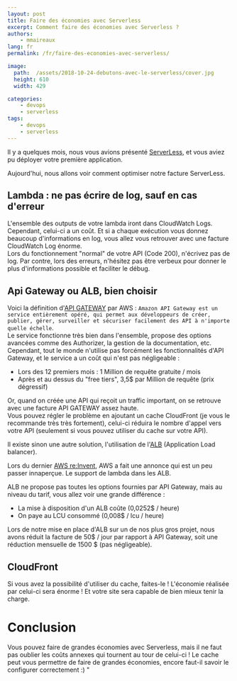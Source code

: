```yaml
---
layout: post
title: Faire des économies avec Serverless
excerpt: Comment faire des économies avec Serverless ? 
authors:
    - mmaireaux
lang: fr
permalink: /fr/faire-des-economies-avec-serverless/

image:
  path:  /assets/2018-10-24-debutons-avec-le-serverless/cover.jpg
  height: 610
  width: 429

categories:
    - devops
    - serverless
tags:
    - devops
    - serverless
---
```


Il y a quelques mois, nous vous avions présenté [ServerLess](https://blog.eleven-labs.com/fr/debutons-avec-le-serverless/), et vous aviez pu déployer votre première application. 

Aujourd'hui, nous allons voir comment optimiser notre facture ServerLess. 

## Lambda : ne pas écrire de log, sauf en cas d'erreur

L'ensemble des outputs de votre lambda iront dans CloudWatch Logs. Cependant, celui-ci a un coût. Et si a chaque exécution vous donnez beaucoup d'informations en log, vous allez vous retrouver avec une facture CloudWatch Log énorme.    
Lors du fonctionnement "normal" de votre API (Code 200), n'écrivez pas de log. Par contre, lors des erreurs, n'hésitez pas être verbeux pour donner le plus d'informations possible et faciliter le débug. 

## Api Gateway ou ALB, bien choisir

Voici la définition d'[API GATEWAY](https://aws.amazon.com/fr/api-gateway/) par AWS : ``` Amazon API Gateway est un service entièrement opéré, qui permet aux développeurs de créer, publier, gérer, surveiller et sécuriser facilement des API à n'importe quelle échelle ```.    
Le service fonctionne très bien dans l'ensemble, propose des options avancées comme des Authorizer, la gestion de la documentation, etc. Cependant, tout le monde n'utilise pas forcément les fonctionnalités d'API Gateway, et le service a un coût qui n'est pas négligeable : 
- Lors des 12 premiers mois : 1 Million de requête gratuite / mois 
- Après et au dessus du "free tiers", 3,5$ par Million de requête (prix dégressif)

Or, quand on créée une API qui reçoit un traffic important, on se retrouve avec une facture API GATEWAY assez haute.    
Vous pouvez régler le problème en ajoutant un cache CloudFront (je vous le recommande très très fortement), celui-ci réduira le nombre d'appel vers votre API (seulement si vous pouvez utiliser du cache sur votre API).    

Il existe sinon une autre solution, l'utilisation de l'[ALB](https://aws.amazon.com/fr/elasticloadbalancing/) (Application Load balancer). 

Lors du dernier [AWS re:Invent](https://reinvent.awsevents.com/), AWS a fait une annonce qui est un peu passer innaperçue. Le support de lambda dans les ALB.    

ALB ne propose pas toutes les options fournies par API Gateway, mais au niveau du tarif, vous allez voir une grande différence : 
- La mise à disposition d'un ALB coûte (0,0252$ / heure)
- On paye au LCU consommé (0,008$ / lcu / heure)

Lors de notre mise en place d'ALB sur un de nos plus gros projet, nous avons réduit la facture de 50$ / jour par rapport à API Gateway, soit une réduction mensuelle de 1500 $ (pas négligeable).

## CloudFront

Si vous avez la possibilité d'utiliser du cache, faites-le ! L'économie réalisée par celui-ci sera énorme ! Et votre site sera capable de bien mieux tenir la charge. 

# Conclusion

Vous pouvez faire de grandes économies avec Serverless, mais il ne faut pas oublier les coûts annexes qui tournent au tour de celui-ci ! 
Le cache peut vous permettre de faire de grandes économies, encore faut-il savoir le configurer correctement :) "
